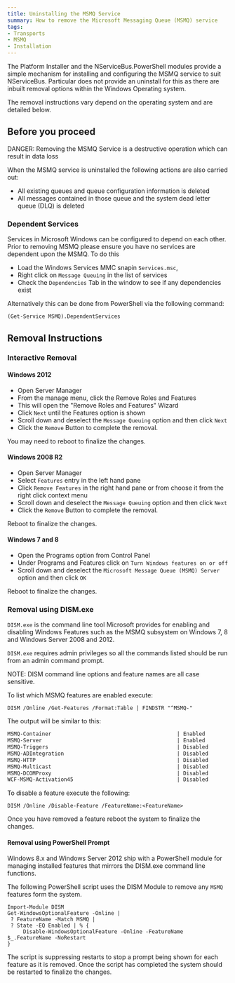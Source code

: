 ```yaml
---
title: Uninstalling the MSMQ Service 
summary: How to remove the Microsoft Messaging Queue (MSMQ) service
tags: 
- Transports
- MSMQ
- Installation
---
```



The Platform Installer and the NServiceBus.PowerShell modules provide a simple mechanism for installing and configuring the MSMQ service to suit NServiceBus. Particular does not provide an uninstall for this as there are inbuilt removal options within the Windows Operating system.

The removal instructions vary depend on the operating system and are detailed below.

## Before you proceed 

DANGER: Removing the MSMQ Service is a destructive operation which can result in data loss

When the MSMQ service is uninstalled the following actions are also carried out:
 
- All existing queues and queue configuration information is deleted 
- All messages contained in those queue and the system dead letter queue (DLQ) is deleted


### Dependent Services

Services in Microsoft Windows can be configured to depend on each other. Prior to removing MSMQ please ensure you have no services are dependent upon the MSMQ. To do this 

 * Load the Windows Services MMC snapin `Services.msc`, 
 * Right click on `Message Queuing` in the list of services 
 * Check the `Dependencies` Tab in the window to see if any dependencies exist   

Alternatively this can be done from PowerShell via the following command:

```
(Get-Service MSMQ).DependentServices
```


## Removal Instructions


### Interactive Removal


#### Windows 2012

 * Open Server Manager 
 * From the manage menu, click the Remove Roles and Features
 * This will open the "Remove Roles and Features" Wizard
 * Click `Next` until the Features option is shown
 * Scroll down and deselect the `Message Queuing` option and then click `Next`
 * Click the `Remove` Button to complete the removal.

You may need to reboot to finalize the changes.


#### Windows 2008 R2

 * Open Server Manager
 * Select `Features` entry in the left hand pane
 * Click `Remove Features` in the right hand pane or from choose it from the right click context menu
 * Scroll down and deselect the `Message Queuing` option and then click `Next`
 * Click the `Remove` Button to complete the removal.

Reboot to finalize the changes.


#### Windows 7 and 8

 * Open the Programs option from Control Panel
 * Under Programs and Features click on `Turn Windows features on or off`
 * Scroll down and deselect the `Microsoft Message Queue (MSMQ) Server` option and then click `OK` 

Reboot to finalize the changes.
 

### Removal using DISM.exe  

`DISM.exe` is the command line tool Microsoft provides for enabling and disabling Windows Features such as the MSMQ subsystem on Windows 7, 8 and Windows Server 2008 and 2012. 

`DISM.exe` requires admin privileges so all the commands listed should be run from an admin command prompt. 

NOTE: DISM command line options and feature names are all case sensitive.

To list which MSMQ features are enabled execute:

```
DISM /Online /Get-Features /Format:Table | FINDSTR "^MSMQ-"
```
The output will be similar to this:

```txt
MSMQ-Container                                        | Enabled
MSMQ-Server                                           | Enabled
MSMQ-Triggers                                         | Disabled
MSMQ-ADIntegration                                    | Disabled
MSMQ-HTTP                                             | Disabled
MSMQ-Multicast                                        | Disabled
MSMQ-DCOMProxy                                        | Disabled
WCF-MSMQ-Activation45                                 | Disabled
```

To disable a feature execute the following:

```
DISM /Online /Disable-Feature /FeatureName:<FeatureName>
```
Once you have removed a feature reboot the system to finalize the changes. 
 

#### Removal using PowerShell Prompt

Windows 8.x and Windows Server 2012 ship with a PowerShell module for managing installed features that mirrors the DISM.exe command line functions.

The following PowerShell script uses the DISM Module to remove any `MSMQ` features form the system.

```
Import-Module DISM
Get-WindowsOptionalFeature -Online |
 ? FeatureName -Match MSMQ |
 ? State -EQ Enabled | % { 
	 Disable-WindowsOptionalFeature -Online -FeatureName $_.FeatureName -NoRestart
}
```
The script is suppressing restarts to stop a prompt being shown for each feature as it is removed.
Once the script has completed the system should be restarted to finalize the changes.